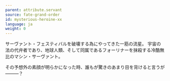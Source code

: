 ```yaml
---
parent: attribute.servant
source: fate-grand-order
id: mysterious-heroine-xx
language: ja
weight: 0
---
```


サーヴァント・フェスティバルを破壊する為にやってきた一筋の流星。
宇宙の法の代弁者であり、地球人類、そして同属であるフォーリナーを抹殺する冷酷無比のマシン・サーヴァント。

その予想外の素顔が明らかになった時、誰もが驚きのあまり目を背けると言うが―――？
